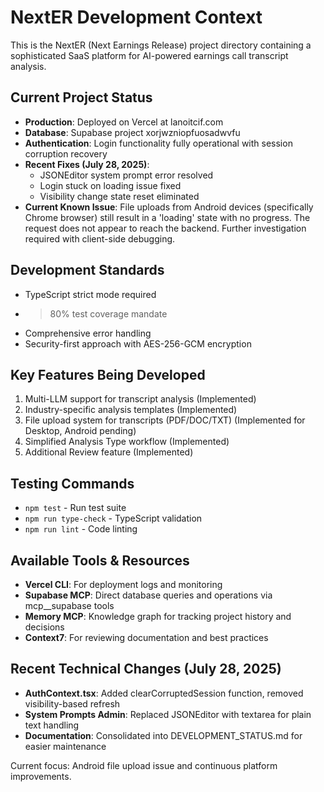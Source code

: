 # NextER Development Context

This is the NextER (Next Earnings Release) project directory containing a sophisticated SaaS platform for AI-powered earnings call transcript analysis.

## Current Project Status
- **Production**: Deployed on Vercel at lanoitcif.com
- **Database**: Supabase project xorjwzniopfuosadwvfu
- **Authentication**: Login functionality fully operational with session corruption recovery
- **Recent Fixes (July 28, 2025)**:
  - JSONEditor system prompt error resolved
  - Login stuck on loading issue fixed
  - Visibility change state reset eliminated
- **Current Known Issue**: File uploads from Android devices (specifically Chrome browser) still result in a 'loading' state with no progress. The request does not appear to reach the backend. Further investigation required with client-side debugging.

## Development Standards
- TypeScript strict mode required
- >80% test coverage mandate
- Comprehensive error handling
- Security-first approach with AES-256-GCM encryption

## Key Features Being Developed
1. Multi-LLM support for transcript analysis (Implemented)
2. Industry-specific analysis templates (Implemented)
3. File upload system for transcripts (PDF/DOC/TXT) (Implemented for Desktop, Android pending)
4. Simplified Analysis Type workflow (Implemented)
5. Additional Review feature (Implemented)

## Testing Commands
- `npm test` - Run test suite
- `npm run type-check` - TypeScript validation  
- `npm run lint` - Code linting

## Available Tools & Resources
- **Vercel CLI**: For deployment logs and monitoring
- **Supabase MCP**: Direct database queries and operations via mcp__supabase tools
- **Memory MCP**: Knowledge graph for tracking project history and decisions
- **Context7**: For reviewing documentation and best practices

## Recent Technical Changes (July 28, 2025)
- **AuthContext.tsx**: Added clearCorruptedSession function, removed visibility-based refresh
- **System Prompts Admin**: Replaced JSONEditor with textarea for plain text handling
- **Documentation**: Consolidated into DEVELOPMENT_STATUS.md for easier maintenance

Current focus: Android file upload issue and continuous platform improvements.